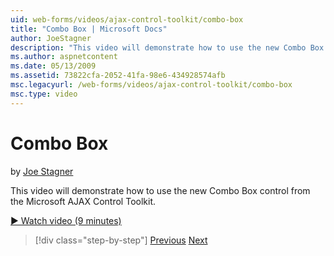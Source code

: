 ```yaml
---
uid: web-forms/videos/ajax-control-toolkit/combo-box
title: "Combo Box | Microsoft Docs"
author: JoeStagner
description: "This video will demonstrate how to use the new Combo Box control from the Microsoft AJAX Control Toolkit."
ms.author: aspnetcontent
ms.date: 05/13/2009
ms.assetid: 73822cfa-2052-41fa-98e6-434928574afb
msc.legacyurl: /web-forms/videos/ajax-control-toolkit/combo-box
msc.type: video
---
```

Combo Box
====================
by [Joe Stagner](https://github.com/JoeStagner)

This video will demonstrate how to use the new Combo Box control from the Microsoft AJAX Control Toolkit.

[&#9654; Watch video (9 minutes)](https://channel9.msdn.com/Blogs/ASP-NET-Site-Videos/combo-box)

> [!div class="step-by-step"]
> [Previous](color-picker.md)
> [Next](editor-control.md)

